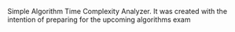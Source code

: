 Simple Algorithm Time Complexity Analyzer. It was created with the intention of preparing for the upcoming algorithms exam
